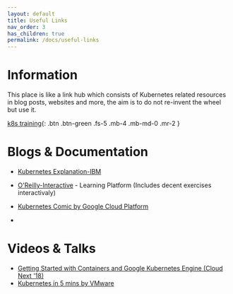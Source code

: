 ```yaml
---
layout: default
title: Useful Links
nav_order: 3
has_children: true
permalink: /docs/useful-links
---
```


# Information

This place is like a link hub which consists of Kubernetes related resources in blog posts, websites and more, the aim is to do not re-invent the wheel but use it.


[k8s training](https://kubernetes.io/training/){: .btn .btn-green .fs-5 .mb-4 .mb-md-0 .mr-2 }



# Blogs & Documentation 

- [Kubernetes Explanation-IBM](https://www.ibm.com/cloud/learn/kubernetes) 
- [O'Reilly-Interactive](https://learning.oreilly.com/home/) - Learning Platform (Includes decent exercises  interactivaly)
- [Kubernetes Comic by Google Cloud Platform](https://cloud.google.com/kubernetes-engine/kubernetes-comic/)

- 

# Videos & Talks 

- [Getting Started with Containers and Google Kubernetes Engine (Cloud Next '18)](https://youtu.be/znhnDHAPCZE)
- [Kubernetes in 5 mins by VMware](https://youtu.be/PH-2FfFD2PU)





